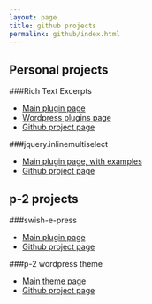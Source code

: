 ```yaml
---
layout: page
title: github projects
permalink: github/index.html
---
```


Personal projects
-----------------

###Rich Text Excerpts

* [Main plugin page](rich-text-excerpts/)
* [Wordpress plugins page](http://wordpress.org/plugins/rich-text-excerpts/)
* [Github project page](https://github.com/bjorsq/rich-text-excerpts)

###jquery.inlinemultiselect

* [Main plugin page, with examples](inlinemultiselect/)
* [Github project page](https://github.com/bjorsq/inlinemultiselect)

p-2 projects
------------

###swish-e-press

* [Main plugin page](swish-e-press/)
* [Github project page](https://github.com/p-2/swish-e-press)

###p-2 wordpress theme

* [Main theme page](p2-theme/)
* [Github project page](https://github.com/p-2/p2-theme)
